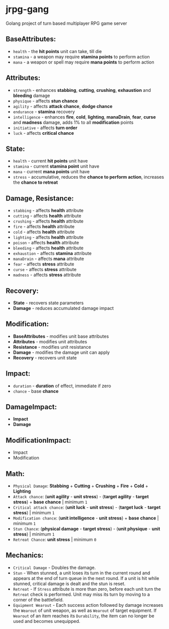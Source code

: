 # jrpg-gang
Golang project of turn based multiplayer RPG game server

## BaseAttributes:
* `health`  - the **hit points** unit can take, till die
* `stamina` - a weapon may require **stamina points** to perform action
* `mana`    - a weapon or spell may require **mana points** to perform action

## Attributes:
* `strength`     - enhances **stabbing**, **cutting**, **crushing**, **exhaustion** and **bleeding** damage
* `physique`     - affects **stun chance**
* `agility`      - affects **attack chance**, **dodge chance**
* `endurance`    - **stamina** recovery
* `intelligence` - enhances **fire**, **cold**, **lighting**, **manaDrain**, **fear**, **curse** and **madness** damage, adds 1% to all **modification** points
* `initiative`   - affects **turn order**
* `luck`         - affects **critical chance**

## State:
* `health`  - current **hit points** unit have
* `stamina` - current **stamina point** unit have
* `mana`    - current **mana points** unit have
* `stress`  - accumulative, reduces the **chance to perform action**, increases the **chance to retreat**

## Damage, Resistance:
* `stabbing`   - affects **health** attribute
* `cutting`    - affects **health** attribute
* `crushing`   - affects **health** attribute
* `fire`       - affects **health** attribute
* `cold`       - affects **health** attribute
* `lighting`   - affects **health** attribute
* `poison`     - affects **health** attribute
* `bleeding`   - affects **health** attribute
* `exhaustion` - affects **stamina** attribute
* `manaDrain`  - affects **mana** attribute
* `fear`       - affects **stress** attribute
* `curse`      - affects **stress** attribute
* `madness`    - affects **stress** attribute

## Recovery:
* **State**        - recovers state parameters
* **Damage**       - reduces accumulated damage impact 

## Modification:
* **BaseAttributes** - modifies unit base attributes
* **Attributes**     - modifies unit attributes
* **Resistance**     - modifies unit resistance
* **Damage**         - modifies the damage unit can apply
* **Recovery**       - recovers unit state

## Impact:
* `duration`   - **duration** of effect, immediate if zero
* `chance`     - base **chance**

## DamageImpact:
* **Impact**
* **Damage**

## ModificationImpact:
* Impact
* Modification

## Math:
* `Physical Damage`: **Stabbing** + **Cutting** + **Crushing** + **Fire** + **Cold** + **Lighting**
* `Attack chance`: (**unit agility** - **unit stress**) - (**target agility** - **target stress**) + **base chance** | minimum `1`
* `Critical attack chance`: (**unit luck** - **unit stress**) - (**target luck** - **target stress**) | minimum `1`
* `Modification chance`: (**unit intelligence** - **unit stress**) + **base chance** | minimum `1`
* `Stun Chance`: (**physical damage** - **target stress**) - (**unit physique** - **unit stress**) | minimum `1`
* `Retreat Chance`: **unit stress** | minimum `0`

## Mechanics:
* `Critical Damage` - Doubles the damage.
* `Stun` - When stunned, a unit loses its turn in the current round and appears at the end of turn queue in the next round. If a unit is hit while stunned, critical damage is dealt and the stun is reset.
* `Retreat` - If `Stress` attribute is more than zero, before each unit turn the `Retreat` check is performed. Unit may miss its turn by moving to a corner of the battlefield.
* `Equipment Wearout` - Each success action followed by damage increases the `Wearout` of unit weapon, as well as `Wearout` of target equipment. If `Wearout` of an item reaches its `Durability`, the item can no longer be used and becomes unequipped.
